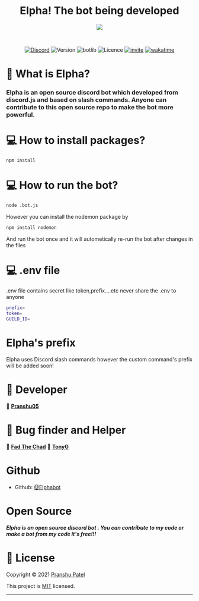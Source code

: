 <div align="center">
<br />
<h1>Elpha! The bot being developed</h1>
<p><img src = "https://raw.githubusercontent.com/pranshu05/Elpha/main/img/b.png"></p>
<br />
  
[![Discord](https://img.shields.io/discord/754381521854398595?color=white&label=DISCORD&logo=discord&style=for-the-badge)](https://discord.gg/CVyx9qyYPF)
![Version](https://img.shields.io/badge/version-1.0.0-green.svg?cacheSeconds=2592000&style=for-the-badge)
![botlib](https://img.shields.io/badge/powered_by-discord.js-blue?style=for-the-badge)
![Licence](https://img.shields.io/badge/license-MIT-orange?style=for-the-badge)
[![invite](https://img.shields.io/badge/INVITE-ELPHA-yellow?style=for-the-badge)](https://discord.com/oauth2/authorize?client_id=916613852362330133&permissions=8&scope=bot%20applications.commands)
[![wakatime](https://wakatime.com/badge/github/Elphabot/Elpha.svg&style=for-the-badge)](https://wakatime.com/badge/github/Elphabot/Elpha)
  
</div>

# 🤖 What is Elpha?

### Elpha is an open source discord bot which developed from discord.js and based on slash commands. Anyone can contribute to this open source repo to make the bot more powerful.

# 💻 How to install packages?
```sh
npm install
```
# 💻 How to run the bot?
```sh
node .bot.js
```
However you can install the nodemon package by
```sh
npm install nodemon
```
And run the bot once and it will autometically re-run the bot after changes in the files

# 💻 .env file
 
.env file contains secret like token,prefix....etc
never share the .env to anyone

```sh
prefix=
token=
GUILD_ID=
```

# Elpha's prefix

Elpha uses Discord slash commands however the custom command's prefix will be added soon! 

# 👥 Developer

📜 [**Pranshu05**](https://github.com/pranshu05)

# 🤝 Bug finder and Helper

📜 [**Fad The Chad**](https://github.com/FadTheChad)
📜 [**TonyG**](https://github.com/tonyG433)

# Github

* Github: [@Elphabot](https://github.com/Elphabot)


# Open Source

***Elpha is an open source discord bot .
You can contribute to my code or make a bot from my code it's free!!!***

# 📝 License

Copyright © 2021 [Pranshu Patel](https://github.com/pranshu05)


This project is [MIT](https://opensource.org/licenses/MIT) licensed.

***
